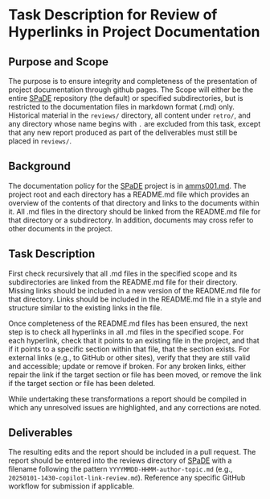 # Task Description for Review of Hyperlinks in Project Documentation

## Purpose and Scope

The purpose is to ensure integrity and completeness of the presentation of project documentation through github pages.
The Scope will either be the entire [SPaDE](../tlad001.md#spade) repository (the default) or specified subdirectories, but is restricted to the documentation files in markdown format (.md) only. Historical material in the `reviews/` directory, all content under `retro/`, and any directory whose name begins with `.` are excluded from this task, except that any new report produced as part of the deliverables must still be placed in `reviews/`.

## Background

The documentation policy for the [SPaDE](../tlad001.md#spade) project is in [amms001.md](amms001.md).
The project root and each directory has a README.md file which provides an overview of the contents of that directory and links to the documents within it. All .md files in the directory should be linked from the README.md file for that directory or a subdirectory.
In addition, documents may cross refer to other documents in the project.

## Task Description

First check recursively that all .md files in the specified scope and its subdirectories are linked from the README.md file for their directory.
Missing links should be included in a new version of the README.md file for that directory.
Links should be included in the README.md file in a style and structure similar to the existing links in the file.

Once completeness of the README.md files has been ensured, the next step is to check all hyperlinks in all .md files in the specified scope.
For each hyperlink, check that it points to an existing file in the project, and that if it points to a specific section within that file, that the section exists.
For external links (e.g., to GitHub or other sites), verify that they are still valid and accessible; update or remove if broken.
For any broken links, either repair the link if the target section or file has been moved, or remove the link if the target section or file has been deleted.

While undertaking these transformations a report should be compiled in which any unresolved issues are highlighted, and any corrections are noted.

## Deliverables

The resulting edits and the report should be included in a pull request. The report should be entered into the reviews directory of [SPaDE](../tlad001.md#spade) with a filename following the pattern `YYYYMMDD-HHMM-author-topic.md` (e.g., `20250101-1430-copilot-link-review.md`). Reference any specific GitHub workflow for submission if applicable.
